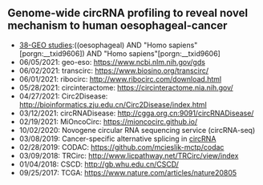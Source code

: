 ## Genome-wide circRNA profiling to reveal novel mechanism to human oesophageal-cancer 

* [38-GEO studies](https://github.com/biomedscience/hCIRC/blob/main/data-raw/geo-eso-gds_result-JUNE-05-2021.txt):((oesophageal) AND "Homo sapiens"[porgn:__txid9606]) AND "Homo sapiens"[porgn:__txid9606] 
* 06/05/2021: geo-eso: https://www.ncbi.nlm.nih.gov/gds
* 06/02/2021: transcirc: https://www.biosino.org/transcirc/
* 06/01/2021: ribocirc: http://www.ribocirc.com/download.html
* 05/28/2021: circinteractome: https://circinteractome.nia.nih.gov/
* 04/27/2021: Circ2Disease: http://bioinformatics.zju.edu.cn/Circ2Disease/index.html
* 03/12/2021: circRNADisease: http://cgga.org.cn:9091/circRNADisease/
* 02/19/2021: MiOncoCirc: https://mioncocirc.github.io/
* 10/02/2020: Novogene circular RNA sequencing service (circRNA-seq)
* 03/08/2019: Cancer-specific alternative splicing in [circRNA](https://academic.oup.com/bib/article/20/6/2327/5089935?login=true)
* 02/28/2019: CODAC: https://github.com/mcieslik-mctp/codac
* 03/09/2018: TRCirc: http://www.licpathway.net/TRCirc/view/index
* 01/04/2018: CSCD: http://gb.whu.edu.cn/CSCD/
* 09/25/2017: TCGA: https://www.nature.com/articles/nature20805


